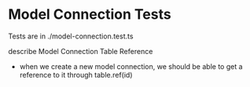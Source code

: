 # Model Connection Tests
Tests are in ./model-connection.test.ts

describe Model Connection Table Reference 
 - when we create a new model connection, we should be able to get a reference to it through table.ref(id)